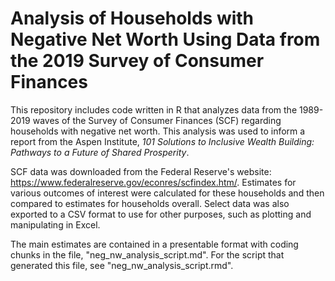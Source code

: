 # Analysis of Households with Negative Net Worth Using Data from the 2019 Survey of Consumer Finances

This repository includes code written in R that analyzes data from the 1989-2019 waves of the Survey of Consumer Finances (SCF) regarding households with negative net worth. This analysis was used to inform a report from the Aspen Institute, _101 Solutions to Inclusive Wealth Building: Pathways to a Future of Shared Prosperity_. 

SCF data was downloaded from the Federal Reserve's website: https://www.federalreserve.gov/econres/scfindex.htm/. Estimates for various outcomes of interest were calculated for these households and then compared to estimates for households overall. Select data was also exported to a CSV format to use for other purposes, such as plotting and manipulating in Excel. 

The main estimates are contained in a presentable format with coding chunks in the file, "neg_nw_analysis_script.md". For the script that generated this file, see "neg_nw_analysis_script.rmd". 
